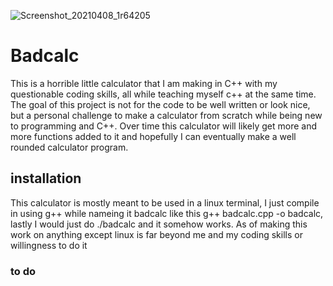 ![Screenshot_20210408_1r64205](https://user-images.githubusercontent.com/81500962/114094160-f9927a80-9889-11eb-8c02-aaaa9ce9bd4c.png)
# Badcalc
This is a horrible little calculator that I am making in C++ with my questionable coding skills, all while teaching myself c++ at the same time. The goal of this project is not for the code to be well written or look nice, but a personal challenge to make a calculator from scratch while being new to programming and C++. Over time this calculator will likely get more and more functions added to it and hopefully I can eventually make a well rounded calculator program.
## installation
This calculator is mostly meant to be used in a linux terminal, I just compile in using g++ while nameing it badcalc like this g++ badcalc.cpp -o badcalc, lastly I would just do ./badcalc and it somehow works.
As of making this work on anything except linux is far beyond me and my coding skills or willingness to do it
### to do
